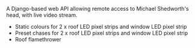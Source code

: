 A Django-based web API allowing remote access to Michael Shedworth's head, with live video stream.

- Static colours for 2 x roof LED pixel strips and window LED pixel strip
- Preset chases for 2 x roof LED pixel strips and window LED pixel strip
- Roof flamethrower
